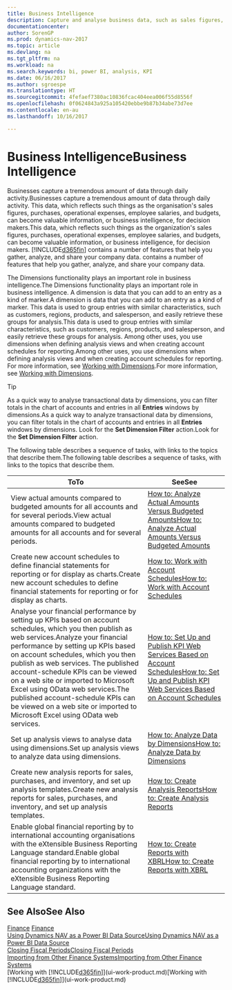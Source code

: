 ```yaml
---
title: Business Intelligence
description: Capture and analyse business data, such as sales figures, purchases, operational expenses, employee salaries, and budgets, that can be valuable information for business intelligence or for decision making.
documentationcenter: 
author: SorenGP
ms.prod: dynamics-nav-2017
ms.topic: article
ms.devlang: na
ms.tgt_pltfrm: na
ms.workload: na
ms.search.keywords: bi, power BI, analysis, KPI
ms.date: 06/16/2017
ms.author: sgroespe
ms.translationtype: HT
ms.sourcegitcommit: 4fefaef7380ac10836fcac404eea006f55d8556f
ms.openlocfilehash: 0f0624843a925a105420ebbe9b87b34abe73d7ee
ms.contentlocale: en-au
ms.lasthandoff: 10/16/2017

---
```

# <a name="business-intelligence"></a><span data-ttu-id="8e15b-103">Business Intelligence</span><span class="sxs-lookup"><span data-stu-id="8e15b-103">Business Intelligence</span></span>
<span data-ttu-id="8e15b-104">Businesses capture a tremendous amount of data through daily activity.</span><span class="sxs-lookup"><span data-stu-id="8e15b-104">Businesses capture a tremendous amount of data through daily activity.</span></span> <span data-ttu-id="8e15b-105">This data, which reflects such things as the organisation's sales figures, purchases, operational expenses, employee salaries, and budgets, can become valuable information, or business intelligence, for decision makers.</span><span class="sxs-lookup"><span data-stu-id="8e15b-105">This data, which reflects such things as the organization's sales figures, purchases, operational expenses, employee salaries, and budgets, can become valuable information, or business intelligence, for decision makers.</span></span> [!INCLUDE[d365fin](includes/d365fin_md.md)]<span data-ttu-id="8e15b-106"> contains a number of features that help you gather, analyze, and share your company data.</span><span class="sxs-lookup"><span data-stu-id="8e15b-106"> contains a number of features that help you gather, analyze, and share your company data.</span></span>

<span data-ttu-id="8e15b-107">The Dimensions functionality plays an important role in business intelligence.</span><span class="sxs-lookup"><span data-stu-id="8e15b-107">The Dimensions functionality plays an important role in business intelligence.</span></span> <span data-ttu-id="8e15b-108">A dimension is data that you can add to an entry as a kind of marker.</span><span class="sxs-lookup"><span data-stu-id="8e15b-108">A dimension is data that you can add to an entry as a kind of marker.</span></span> <span data-ttu-id="8e15b-109">This data is used to group entries with similar characteristics, such as customers, regions, products, and salesperson, and easily retrieve these groups for analysis.</span><span class="sxs-lookup"><span data-stu-id="8e15b-109">This data is used to group entries with similar characteristics, such as customers, regions, products, and salesperson, and easily retrieve these groups for analysis.</span></span> <span data-ttu-id="8e15b-110">Among other uses, you use dimensions  when defining analysis views and when creating account schedules for reporting.</span><span class="sxs-lookup"><span data-stu-id="8e15b-110">Among other uses, you use dimensions  when defining analysis views and when creating account schedules for reporting.</span></span> <span data-ttu-id="8e15b-111">For more information, see [Working with Dimensions](finance-dimensions.md).</span><span class="sxs-lookup"><span data-stu-id="8e15b-111">For more information, see [Working with Dimensions](finance-dimensions.md).</span></span>

> [!TIP]
> <span data-ttu-id="8e15b-112">As a quick way to analyse transactional data by dimensions, you can filter totals in the chart of accounts and entries in all **Entries** windows by dimensions.</span><span class="sxs-lookup"><span data-stu-id="8e15b-112">As a quick way to analyze transactional data by dimensions, you can filter totals in the chart of accounts and entries in all **Entries** windows by dimensions.</span></span> <span data-ttu-id="8e15b-113">Look for the **Set Dimension Filter** action.</span><span class="sxs-lookup"><span data-stu-id="8e15b-113">Look for the **Set Dimension Filter** action.</span></span>  

<span data-ttu-id="8e15b-114">The following table describes a sequence of tasks, with links to the topics that describe them.</span><span class="sxs-lookup"><span data-stu-id="8e15b-114">The following table describes a sequence of tasks, with links to the topics that describe them.</span></span>  

| <span data-ttu-id="8e15b-115">To</span><span class="sxs-lookup"><span data-stu-id="8e15b-115">To</span></span> | <span data-ttu-id="8e15b-116">See</span><span class="sxs-lookup"><span data-stu-id="8e15b-116">See</span></span> |
| --- | --- |
|<span data-ttu-id="8e15b-117">View actual amounts compared to budgeted amounts for all accounts and for several periods.</span><span class="sxs-lookup"><span data-stu-id="8e15b-117">View actual amounts compared to budgeted amounts for all accounts and for several periods.</span></span>|[<span data-ttu-id="8e15b-118">How to: Analyze Actual Amounts Versus Budgeted Amounts</span><span class="sxs-lookup"><span data-stu-id="8e15b-118">How to: Analyze Actual Amounts Versus Budgeted Amounts</span></span>](bi-how-analyze-actual-versus-budget.md)|
|<span data-ttu-id="8e15b-119">Create new account schedules to define financial statements for reporting or for display as charts.</span><span class="sxs-lookup"><span data-stu-id="8e15b-119">Create new account schedules to define financial statements for reporting or for display as charts.</span></span>|[<span data-ttu-id="8e15b-120">How to: Work with Account Schedules</span><span class="sxs-lookup"><span data-stu-id="8e15b-120">How to: Work with Account Schedules</span></span>](bi-how-work-account-schedule.md)|
|<span data-ttu-id="8e15b-121">Analyse your financial performance by setting up KPIs based on account schedules, which you then publish as web services.</span><span class="sxs-lookup"><span data-stu-id="8e15b-121">Analyze your financial performance by setting up KPIs based on account schedules, which you then publish as web services.</span></span> <span data-ttu-id="8e15b-122">The published account-schedule KPIs can be viewed on a web site or imported to Microsoft Excel using OData web services.</span><span class="sxs-lookup"><span data-stu-id="8e15b-122">The published account-schedule KPIs can be viewed on a web site or imported to Microsoft Excel using OData web services.</span></span>|[<span data-ttu-id="8e15b-123">How to: Set Up and Publish KPI Web Services Based on Account Schedules</span><span class="sxs-lookup"><span data-stu-id="8e15b-123">How to: Set Up and Publish KPI Web Services Based on Account Schedules</span></span>](bi-how-to-set-up-and-publish-kpi-web-services-based-on-account-schedules.md)|
|<span data-ttu-id="8e15b-124">Set up analysis views to analyse data using dimensions.</span><span class="sxs-lookup"><span data-stu-id="8e15b-124">Set up analysis views to analyze data using dimensions.</span></span>|[<span data-ttu-id="8e15b-125">How to: Analyze Data by Dimensions</span><span class="sxs-lookup"><span data-stu-id="8e15b-125">How to: Analyze Data by Dimensions</span></span>](bi-how-analyze-data-dimension.md)|
|<span data-ttu-id="8e15b-126">Create new analysis reports for sales, purchases, and inventory, and set up analysis templates.</span><span class="sxs-lookup"><span data-stu-id="8e15b-126">Create new analysis reports for sales, purchases, and inventory, and set up analysis templates.</span></span>|[<span data-ttu-id="8e15b-127">How to: Create Analysis Reports</span><span class="sxs-lookup"><span data-stu-id="8e15b-127">How to: Create Analysis Reports</span></span>](bi-how-create-analysis-views-reports.md)|
|<span data-ttu-id="8e15b-128">Enable global financial reporting by to international accounting organisations with the eXtensible Business Reporting Language standard.</span><span class="sxs-lookup"><span data-stu-id="8e15b-128">Enable global financial reporting by to international accounting organizations with the eXtensible Business Reporting Language standard.</span></span>|[<span data-ttu-id="8e15b-129">How to: Create Reports with XBRL</span><span class="sxs-lookup"><span data-stu-id="8e15b-129">How to: Create Reports with XBRL</span></span>](bi-create-reports-with-xbrl.md)|

## <a name="see-also"></a><span data-ttu-id="8e15b-130">See Also</span><span class="sxs-lookup"><span data-stu-id="8e15b-130">See Also</span></span>
<span data-ttu-id="8e15b-131">[Finance](finance.md)  </span><span class="sxs-lookup"><span data-stu-id="8e15b-131">[Finance](finance.md)  </span></span>  
[<span data-ttu-id="8e15b-132">Using Dynamics NAV as a Power BI Data Source</span><span class="sxs-lookup"><span data-stu-id="8e15b-132">Using Dynamics NAV as a Power BI Data Source</span></span>](across-how-use-financials-data-source-powerbi.md)  
[<span data-ttu-id="8e15b-133">Closing Fiscal Periods</span><span class="sxs-lookup"><span data-stu-id="8e15b-133">Closing Fiscal Periods</span></span>](year-close-years-periods.md)  
[<span data-ttu-id="8e15b-134">Importing from Other Finance Systems</span><span class="sxs-lookup"><span data-stu-id="8e15b-134">Importing from Other Finance Systems</span></span>](upload-data.md)  
<span data-ttu-id="8e15b-135">[Working with [!INCLUDE[d365fin](includes/d365fin_md.md)]](ui-work-product.md)</span><span class="sxs-lookup"><span data-stu-id="8e15b-135">[Working with [!INCLUDE[d365fin](includes/d365fin_md.md)]](ui-work-product.md)</span></span>

